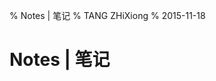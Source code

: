 % Notes | 笔记
% TANG ZHiXiong
% 2015-11-18

Notes | 笔记
============

<!-- 下面要有空行 | One Empty Line Reserved Below -->
